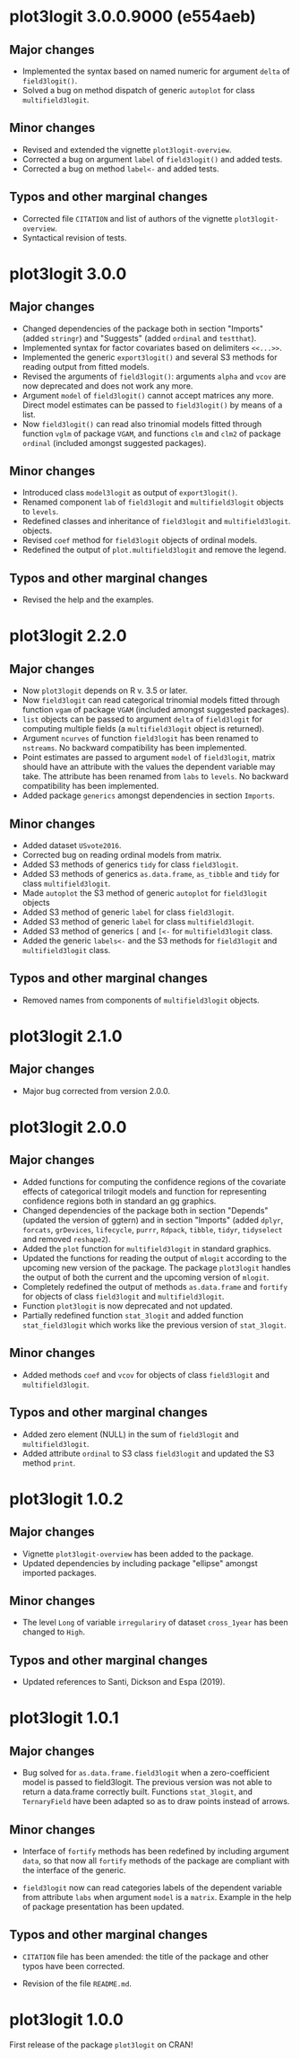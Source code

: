 

# plot3logit 3.0.0.9000 (e554aeb)


## Major changes

* Implemented the syntax based on named numeric for argument `delta` of
  `field3logit()`.
* Solved a bug on method dispatch of generic `autoplot` for class
  `multifield3logit`.



## Minor changes

* Revised and extended the vignette `plot3logit-overview`.
* Corrected a bug on argument `label` of `field3logit()` and added tests.
* Corrected a bug on method `label<-` and added tests.



## Typos and other marginal changes

* Corrected file `CITATION` and list of authors of the vignette
  `plot3logit-overview`.
* Syntactical revision of tests.





# plot3logit 3.0.0


## Major changes

* Changed dependencies of the package both in section "Imports" (added
  `stringr`) and "Suggests" (added `ordinal` and `testthat`).
* Implemented syntax for factor covariates based on delimiters `<<...>>`.
* Implemented the generic `export3logit()` and several S3 methods for reading
  output from fitted models.
* Revised the arguments of `field3logit()`: arguments `alpha` and `vcov` are now
  deprecated and does not work any more.
* Argument `model` of `field3logit()` cannot accept matrices any more. Direct
  model estimates can be passed to `field3logit()` by means of a list.
* Now `field3logit()` can read also trinomial models fitted through function
  `vglm` of package `VGAM`, and functions `clm` and `clm2` of package `ordinal`
  (included amongst suggested packages).



## Minor changes

* Introduced class `model3logit` as output of `export3logit()`.
* Renamed component `lab` of `field3logit` and `multifield3logit` objects to
  `levels`.
* Redefined classes and inheritance of `field3logit` and `multifield3logit`.
  objects.
* Revised `coef` method for `field3logit` objects of ordinal models.
* Redefined the output of `plot.multifield3logit` and remove the legend.



## Typos and other marginal changes

* Revised the help and the examples.





# plot3logit 2.2.0


## Major changes

* Now `plot3logit` depends on R v. 3.5 or later.
* Now `field3logit` can read categorical trinomial models fitted through
  function `vgam` of package `VGAM` (included amongst suggested packages).
* `list` objects can be passed to argument `delta` of `field3logit` for
  computing multiple fields (a `multifield3logit` object is returned).
* Argument `ncurves` of function `field3logit` has been renamed to `nstreams`.
  No backward compatibility has been implemented.
* Point estimates are passed to argument `model` of `field3logit`, matrix
  should have an attribute with the values the dependent variable may take.
  The attribute has been renamed from `labs` to `levels`. No backward
  compatibility has been implemented.
* Added package `generics` amongst dependencies in section `Imports`.



## Minor changes

* Added dataset `USvote2016`.
* Corrected bug on reading ordinal models from matrix.
* Added S3 methods of generics `tidy` for class `field3logit`.
* Added S3 methods of generics `as.data.frame`, `as_tibble` and `tidy` for
  class `multifield3logit`.
* Made `autoplot` the S3 method of generic `autoplot` for `field3logit` objects
* Added S3 method of generic `label` for class `field3logit`.
* Added S3 method of generic `label` for class `multifield3logit`.
* Added S3 method of generics `[` and `[<-` for `multifield3logit` class.
* Added the generic `labels<-` and the S3 methods for `field3logit` and
  `multifield3logit` class.



## Typos and other marginal changes

* Removed names from components of `multifield3logit` objects.





# plot3logit 2.1.0


## Major changes

* Major bug corrected from version 2.0.0.





# plot3logit 2.0.0


## Major changes

* Added functions for computing the confidence regions of the covariate effects
  of categorical trilogit models and function for representing confidence
  regions both in standard an gg graphics.
* Changed dependencies of the package both in section "Depends" (updated the
  version of ggtern) and in section "Imports" (added `dplyr`, `forcats`,
  `grDevices`, `lifecycle`, `purrr`, `Rdpack`, `tibble`, `tidyr`, `tidyselect`
  and removed `reshape2`).
* Added the `plot` function for `multifield3logit` in standard graphics.
* Updated the functions for reading the output of `mlogit` according to the
  upcoming new version of the package. The package `plot3logit` handles the
  output of both the current and the upcoming version of `mlogit`.
* Completely redefined the output of methods `as.data.frame` and `fortify` for
  objects of class `field3logit` and `multifield3logit`.
* Function `plot3logit` is now deprecated and not updated.
* Partially redefined function `stat_3logit` and added function
  `stat_field3logit` which works like the previous version of `stat_3logit`.
  


## Minor changes

* Added methods `coef` and `vcov` for objects of class `field3logit` and
  `multifield3logit`.



## Typos and other marginal changes

* Added zero element (NULL) in the sum of `field3logit` and `multifield3logit`.
* Added attribute `ordinal` to S3 class `field3logit` and updated the S3 method
 `print`.





# plot3logit 1.0.2


## Major changes

* Vignette `plot3logit-overview` has been added to the package.
* Updated dependencies by including package "ellipse" amongst imported packages.


## Minor changes

* The level `Long` of variable `irregulariry` of dataset `cross_1year` has
  been changed to `High`.


## Typos and other marginal changes

* Updated references to Santi, Dickson and Espa (2019).





# plot3logit 1.0.1


## Major changes

* Bug solved for `as.data.frame.field3logit` when a zero-coefficient model is
  passed to field3logit. The previous version was not able to return a
  data.frame correctly built. Functions `stat_3logit`, and `TernaryField` have
  been adapted so as to draw points instead of arrows.


## Minor changes

* Interface of `fortify` methods has been redefined by including argument
  `data`, so that now all `fortify` methods of the package are compliant with
  the interface of the generic.

* `field3logit` now can read categories labels of the dependent variable from
  attribute `labs` when argument `model` is a `matrix`. Example in the help of
  package presentation has been updated.


## Typos and other marginal changes

* `CITATION` file has been amended: the title of the package and other typos
  have been corrected.

* Revision of the file `README.md`.





# plot3logit 1.0.0

First release of the package `plot3logit` on CRAN!
